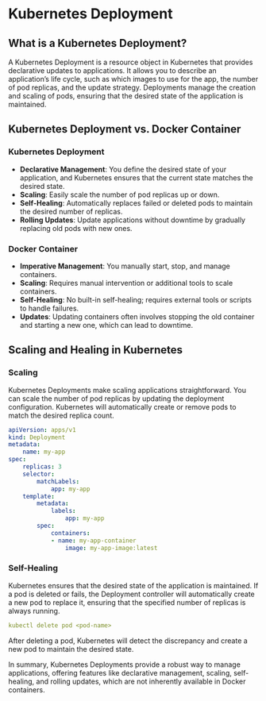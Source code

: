 # Kubernetes Deployment

## What is a Kubernetes Deployment?

A Kubernetes Deployment is a resource object in Kubernetes that provides declarative updates to applications. It allows you to describe an application’s life cycle, such as which images to use for the app, the number of pod replicas, and the update strategy. Deployments manage the creation and scaling of pods, ensuring that the desired state of the application is maintained.

## Kubernetes Deployment vs. Docker Container

### Kubernetes Deployment
- **Declarative Management**: You define the desired state of your application, and Kubernetes ensures that the current state matches the desired state.
- **Scaling**: Easily scale the number of pod replicas up or down.
- **Self-Healing**: Automatically replaces failed or deleted pods to maintain the desired number of replicas.
- **Rolling Updates**: Update applications without downtime by gradually replacing old pods with new ones.

### Docker Container
- **Imperative Management**: You manually start, stop, and manage containers.
- **Scaling**: Requires manual intervention or additional tools to scale containers.
- **Self-Healing**: No built-in self-healing; requires external tools or scripts to handle failures.
- **Updates**: Updating containers often involves stopping the old container and starting a new one, which can lead to downtime.

## Scaling and Healing in Kubernetes

### Scaling
Kubernetes Deployments make scaling applications straightforward. You can scale the number of pod replicas by updating the deployment configuration. Kubernetes will automatically create or remove pods to match the desired replica count.

```yaml
apiVersion: apps/v1
kind: Deployment
metadata:
    name: my-app
spec:
    replicas: 3
    selector:
        matchLabels:
            app: my-app
    template:
        metadata:
            labels:
                app: my-app
        spec:
            containers:
            - name: my-app-container
                image: my-app-image:latest
```

### Self-Healing
Kubernetes ensures that the desired state of the application is maintained. If a pod is deleted or fails, the Deployment controller will automatically create a new pod to replace it, ensuring that the specified number of replicas is always running.

```yaml
kubectl delete pod <pod-name>
```

After deleting a pod, Kubernetes will detect the discrepancy and create a new pod to maintain the desired state.

In summary, Kubernetes Deployments provide a robust way to manage applications, offering features like declarative management, scaling, self-healing, and rolling updates, which are not inherently available in Docker containers.

